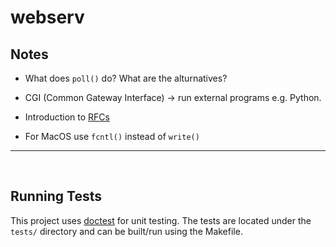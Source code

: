 # webserv

## Notes

- What does `poll()` do? What are the alturnatives?

- CGI (Common Gateway Interface) -> run external programs e.g. Python.

- Introduction to [RFCs](https://www.ietf.org/process/rfcs/#introduction)

- For MacOS use `fcntl()` instead of `write()`

---

<br/>



## Running Tests

This project uses [doctest](https://github.com/doctest/doctest) for unit testing. The tests are located under the `tests/` directory and can be built/run using the Makefile.